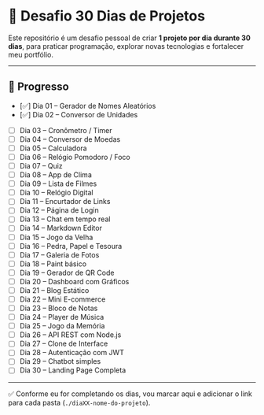 # 🚀 Desafio 30 Dias de Projetos

Este repositório é um desafio pessoal de criar **1 projeto por dia durante 30 dias**, para praticar programação, explorar novas tecnologias e fortalecer meu portfólio.

---

## 📅 Progresso

- [✅] Dia 01 – Gerador de Nomes Aleatórios
- [✅] Dia 02 – Conversor de Unidades
- [ ] Dia 03 – Cronômetro / Timer
- [ ] Dia 04 – Conversor de Moedas
- [ ] Dia 05 – Calculadora
- [ ] Dia 06 – Relógio Pomodoro / Foco
- [ ] Dia 07 – Quiz
- [ ] Dia 08 – App de Clima
- [ ] Dia 09 – Lista de Filmes
- [ ] Dia 10 – Relógio Digital
- [ ] Dia 11 – Encurtador de Links
- [ ] Dia 12 – Página de Login
- [ ] Dia 13 – Chat em tempo real
- [ ] Dia 14 – Markdown Editor
- [ ] Dia 15 – Jogo da Velha
- [ ] Dia 16 – Pedra, Papel e Tesoura
- [ ] Dia 17 – Galeria de Fotos
- [ ] Dia 18 – Paint básico
- [ ] Dia 19 – Gerador de QR Code
- [ ] Dia 20 – Dashboard com Gráficos
- [ ] Dia 21 – Blog Estático
- [ ] Dia 22 – Mini E-commerce
- [ ] Dia 23 – Bloco de Notas
- [ ] Dia 24 – Player de Música
- [ ] Dia 25 – Jogo da Memória
- [ ] Dia 26 – API REST com Node.js
- [ ] Dia 27 – Clone de Interface
- [ ] Dia 28 – Autenticação com JWT
- [ ] Dia 29 – Chatbot simples
- [ ] Dia 30 – Landing Page Completa

---

✅ Conforme eu for completando os dias, vou marcar aqui e adicionar o link para cada pasta (`./diaXX-nome-do-projeto`).
